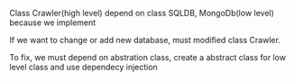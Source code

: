 Class Crawler(high level) depend on class SQLDB, MongoDb(low level) because we implement

If we want to change or add new database, must modified class Crawler. 

To fix, we must depend on abstration class, create a abstract class for low level class
and use dependecy injection
